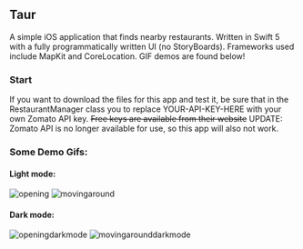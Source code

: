 ## Taur

A simple iOS application that finds nearby restaurants. Written in Swift 5 with a fully programmatically written UI (no StoryBoards). Frameworks used include MapKit and CoreLocation. GIF demos are found below!

### Start

If you want to download the files for this app and test it, be sure that in the RestaurantManager class you to replace YOUR-API-KEY-HERE with your own Zomato API key. ~~Free keys are available from their website~~ UPDATE: Zomato API is no longer available for use, so this app will also not work. 


### Some Demo Gifs:

#### Light mode:
![opening](https://user-images.githubusercontent.com/51876078/86988984-66ca8f80-c1d4-11ea-9bd1-d9feef531ee9.gif)
![movingaround](https://user-images.githubusercontent.com/51876078/86989037-81046d80-c1d4-11ea-9561-bf4bacf6d07c.gif)

#### Dark mode:
![openingdarkmode](https://user-images.githubusercontent.com/51876078/86989868-4a2f5700-c1d6-11ea-9712-40d473536b1b.gif)
![movingarounddarkmode](https://user-images.githubusercontent.com/51876078/86989871-4c91b100-c1d6-11ea-823a-33f8805c4e70.gif)
